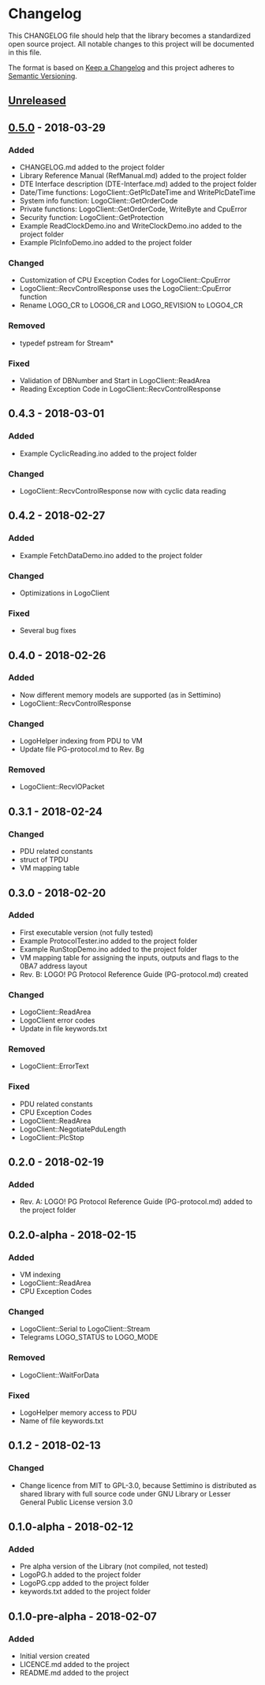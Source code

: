 # Changelog
This CHANGELOG file should help that the library becomes a standardized open source project. All notable changes to this project will be documented in this file.

The format is based on [Keep a Changelog](http://keepachangelog.com/en/1.0.0/)
and this project adheres to [Semantic Versioning](http://semver.org/spec/v2.0.0.html).

## [Unreleased]

## [0.5.0] - 2018-03-29
### Added
- CHANGELOG.md added to the project folder
- Library Reference Manual (RefManual.md) added to the project folder
- DTE Interface description (DTE-Interface.md) added to the project folder
- Date/Time functions: LogoClient::GetPlcDateTime and WritePlcDateTime
- System info function: LogoClient::GetOrderCode
- Private functions: LogoClient::GetOrderCode, WriteByte and CpuError
- Security function: LogoClient::GetProtection
- Example ReadClockDemo.ino and WriteClockDemo.ino added to the project folder
- Example PlcInfoDemo.ino added to the project folder

### Changed
- Customization of CPU Exception Codes for LogoClient::CpuError
- LogoClient::RecvControlResponse uses the LogoClient::CpuError function
- Rename LOGO_CR to LOGO6_CR and LOGO_REVISION to LOGO4_CR

### Removed
- typedef pstream for Stream*

### Fixed
- Validation of DBNumber and Start in LogoClient::ReadArea
- Reading Exception Code in LogoClient::RecvControlResponse

## 0.4.3 - 2018-03-01
### Added
- Example CyclicReading.ino added to the project folder

### Changed
- LogoClient::RecvControlResponse now with cyclic data reading

## 0.4.2 - 2018-02-27
### Added
- Example FetchDataDemo.ino added to the project folder

### Changed
- Optimizations in LogoClient

### Fixed
- Several bug fixes

## 0.4.0 - 2018-02-26
### Added
- Now different memory models are supported (as in Settimino)
- LogoClient::RecvControlResponse

### Changed
- LogoHelper indexing from PDU to VM
- Update file PG-protocol.md to Rev. Bg

### Removed
- LogoClient::RecvIOPacket

## 0.3.1 - 2018-02-24
### Changed
- PDU related constants
- struct of TPDU
- VM mapping table

## 0.3.0 - 2018-02-20
### Added
- First executable version (not fully tested)
- Example ProtocolTester.ino added to the project folder
- Example RunStopDemo.ino added to the project folder
- VM mapping table for assigning the inputs, outputs and flags to the 0BA7 address layout
- Rev. B: LOGO! PG Protocol Reference Guide (PG-protocol.md) created

### Changed
- LogoClient::ReadArea
- LogoClient error codes
- Update in file keywords.txt

### Removed
- LogoClient::ErrorText

### Fixed
- PDU related constants
- CPU Exception Codes
- LogoClient::ReadArea
- LogoClient::NegotiatePduLength
- LogoClient::PlcStop

## 0.2.0 - 2018-02-19
### Added
- Rev. A: LOGO! PG Protocol Reference Guide (PG-protocol.md) added to the project folder

## 0.2.0-alpha - 2018-02-15
### Added
- VM indexing
- LogoClient::ReadArea
- CPU Exception Codes

### Changed
- LogoClient::Serial to LogoClient::Stream
- Telegrams LOGO\_STATUS to LOGO\_MODE

### Removed 
- LogoClient::WaitForData

### Fixed
- LogoHelper memory access to PDU
- Name of file keywords.txt

## 0.1.2 - 2018-02-13
### Changed
- Change licence from MIT to GPL-3.0, because Settimino is distributed as shared library with full source code under GNU Library or Lesser General Public License version 3.0

## 0.1.0-alpha - 2018-02-12
### Added
- Pre alpha version of the Library (not compiled, not tested)
- LogoPG.h added to the project folder
- LogoPG.cpp added to the project folder
- keywords.txt added to the project folder

## 0.1.0-pre-alpha - 2018-02-07
### Added
- Initial version created
- LICENCE.md added to the project
- README.md added to the project

[Unreleased]: https://github.com/brickpool/logo/compare/v0.4.3...HEAD
[0.5.0]: https://github.com/olivierlacan/keep-a-changelog/compare/v0.5.0...v0.4.3

